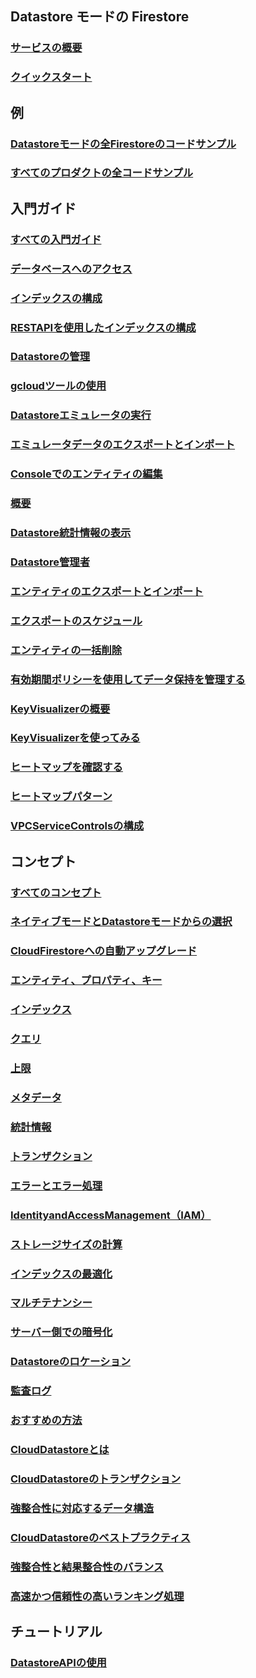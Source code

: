 ## Datastore モードの Firestore
### [サービスの概要](https://cloud.google.com/datastore)
### [クイックスタート](https://cloud.google.com/datastore/docs/store-query-data)
## 例
### [Datastoreモードの全Firestoreのコードサンプル](https://cloud.google.com/datastore/docs/samples)
### [すべてのプロダクトの全コードサンプル](https://cloud.google.com/docs/samples)
## 入門ガイド
### [すべての入門ガイド](https://cloud.google.com/datastore/docs/how-to)
### [データベースへのアクセス](https://cloud.google.com/datastore/docs/activate)
### [インデックスの構成](https://cloud.google.com/datastore/docs/tools/indexconfig)
### [RESTAPIを使用したインデックスの構成](https://cloud.google.com/datastore/docs/configure-indexes-rest-api)
### [Datastoreの管理](https://cloud.google.com/datastore/docs/tools/administration)
### [gcloudツールの使用](https://cloud.google.com/datastore/docs/tools)
### [Datastoreエミュレータの実行](https://cloud.google.com/datastore/docs/tools/datastore-emulator)
### [エミュレータデータのエクスポートとインポート](https://cloud.google.com/datastore/docs/tools/emulator-export-import)
### [Consoleでのエンティティの編集](https://cloud.google.com/datastore/docs/editing_entity_console)
### [概要](https://cloud.google.com/datastore/docs/console/managing-datastore)
### [Datastore統計情報の表示](https://cloud.google.com/datastore/docs/console/datastore-statistics)
### [Datastore管理者](https://cloud.google.com/datastore/docs/console/datastore-admin-console)
### [エンティティのエクスポートとインポート](https://cloud.google.com/datastore/docs/export-import-entities)
### [エクスポートのスケジュール](https://cloud.google.com/datastore/docs/schedule-export)
### [エンティティの一括削除](https://cloud.google.com/datastore/docs/bulk-delete)
### [有効期間ポリシーを使用してデータ保持を管理する](https://cloud.google.com/datastore/docs/ttl)
### [KeyVisualizerの概要](https://cloud.google.com/datastore/docs/key-visualizer)
### [KeyVisualizerを使ってみる](https://cloud.google.com/datastore/docs/keyvis-getting-started)
### [ヒートマップを確認する](https://cloud.google.com/datastore/docs/keyvis-exploring-heatmaps)
### [ヒートマップパターン](https://cloud.google.com/datastore/docs/keyvis-patterns)
### [VPCServiceControlsの構成](https://cloud.google.com/datastore/docs/securing-with-vpc-sc)
## コンセプト
### [すべてのコンセプト](https://cloud.google.com/datastore/docs/concepts)
### [ネイティブモードとDatastoreモードからの選択](https://cloud.google.com/datastore/docs/firestore-or-datastore)
### [CloudFirestoreへの自動アップグレード](https://cloud.google.com/datastore/docs/upgrade-to-firestore)
### [エンティティ、プロパティ、キー](https://cloud.google.com/datastore/docs/concepts/entities)
### [インデックス](https://cloud.google.com/datastore/docs/concepts/indexes)
### [クエリ](https://cloud.google.com/datastore/docs/concepts/queries)
### [上限](https://cloud.google.com/datastore/docs/concepts/limits)
### [メタデータ](https://cloud.google.com/datastore/docs/concepts/metadataqueries)
### [統計情報](https://cloud.google.com/datastore/docs/concepts/stats)
### [トランザクション](https://cloud.google.com/datastore/docs/concepts/transactions)
### [エラーとエラー処理](https://cloud.google.com/datastore/docs/concepts/errors)
### [IdentityandAccessManagement（IAM）](https://cloud.google.com/datastore/docs/access/iam)
### [ストレージサイズの計算](https://cloud.google.com/datastore/docs/concepts/storage-size)
### [インデックスの最適化](https://cloud.google.com/datastore/docs/concepts/optimize-indexes)
### [マルチテナンシー](https://cloud.google.com/datastore/docs/concepts/multitenancy)
### [サーバー側での暗号化](https://cloud.google.com/datastore/docs/concepts/encryption-at-rest)
### [Datastoreのロケーション](https://cloud.google.com/datastore/docs/locations)
### [監査ログ](https://cloud.google.com/datastore/docs/audit-logging)
### [おすすめの方法](https://cloud.google.com/datastore/docs/best-practices)
### [CloudDatastoreとは](https://cloud.google.com/datastore/docs/concepts/overview)
### [CloudDatastoreのトランザクション](https://cloud.google.com/datastore/docs/concepts/cloud-datastore-transactions)
### [強整合性に対応するデータ構造](https://cloud.google.com/datastore/docs/concepts/structuring_for_strong_consistency)
### [CloudDatastoreのベストプラクティス](https://cloud.google.com/datastore/docs/cloud-datastore-best-practices)
### [強整合性と結果整合性のバランス](https://cloud.google.com/datastore/docs/articles/balancing-strong-and-eventual-consistency-with-google-cloud-datastore)
### [高速かつ信頼性の高いランキング処理](https://cloud.google.com/datastore/docs/articles/fast-and-reliable-ranking-in-datastore)
## チュートリアル
### [DatastoreAPIの使用](https://cloud.google.com/datastore/docs/datastore-api-tutorial)